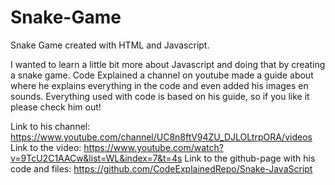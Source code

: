 # Snake-Game
Snake Game created with HTML and Javascript.

I wanted to learn a little bit more about Javascript and doing that by creating a snake game.
Code Explained a channel on youtube made a guide about where he explains everything in the code and even added his images en sounds.
Everything used with code is based on his guide, so if you like it please check him out!

Link to his channel: https://www.youtube.com/channel/UC8n8ftV94ZU_DJLOLtrpORA/videos
Link to the video: https://www.youtube.com/watch?v=9TcU2C1AACw&list=WL&index=7&t=4s
Link to the github-page with his code and files: https://github.com/CodeExplainedRepo/Snake-JavaScript
